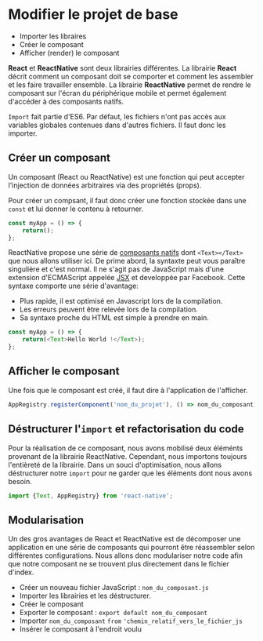 # Modifier le projet de base

* Importer les libraires
* Créer le composant
* Afficher (render) le composant


**React** et **ReactNative** sont deux librairies différentes.
La librairie **React** décrit comment un composant doit se comporter et comment les assembler et les faire travailler ensemble.
La librairie **ReactNative** permet de rendre le composant sur l'écran du périphérique mobile et permet également d'accéder à des composants natifs.

`Import` fait partie d'ES6. Par défaut, les fichiers n'ont pas accès aux variables globales contenues dans d'autres fichiers. Il faut donc les importer.

## Créer un composant

Un composant (React ou ReactNative) est une fonction qui peut accepter l'injection de données arbitraires via des propriétés (props).

Pour créer un compsant, il faut donc créer une fonction stockée dans une `const` et lui donner le contenu à retourner.

```javascript
const myApp = () => {
    return();
};
```

ReactNative propose une série de [composants natifs](https://facebook.github.io/react-native/docs/components-and-apis.html) dont `<Text></Text>` que nous allons utiliser ici. De prime abord, la syntaxte peut vous paraître singulière et c'est normal. Il ne s'agit pas de JavaScript mais d'une extension d'ECMAScript appelée [JSX](https://facebook.github.io/jsx/) et developpée par Facebook. Cette syntaxe comporte une série d'avantage:

* Plus rapide, il est optimisé en Javascript lors de la compilation.
* Les erreurs peuvent être relevée lors de la compilation.
* Sa syntaxe proche du HTML est simple à prendre en main.

```javascript
const myApp = () => {
    return(<Text>Hello World !</Text>);
};
```
## Afficher le composant

Une fois que le composant est créé, il faut dire à l'application de l'afficher.
```javascript
AppRegistry.registerComponent('nom_du_projet'), () => nom_du_composant);
```

## Déstructurer l'`import` et refactorisation du code
Pour la réalisation de ce composant, nous avons mobilisé deux éléménts provenant de la librairie ReactNative. Cependant, nous importons toujours l'entièreté de la librairie. Dans un souci d'optimisation, nous allons déstructurer notre `import` pour ne garder que les éléments dont nous avons besoin.

```javascript
import {Text, AppRegistry} from 'react-native';
```

## Modularisation
Un des gros avantages de React et ReactNative est de décomposer une application en une série de composants qui pourront être réassembler selon différentes configurations. Nous allons donc modulariser notre code afin que notre composant ne se trouvent plus directement dans le fichier d'index.

* Créer un nouveau fichier JavaScript : `nom_du_composant.js`
* Importer les librairies et les déstructurer.
* Créer le composant
* Exporter le composant : `export default nom_du_composant`
* Importer `nom_du_composant` `from` `'chemin_relatif_vers_le_fichier_js`
* Insérer le composant à l'endroit voulu
